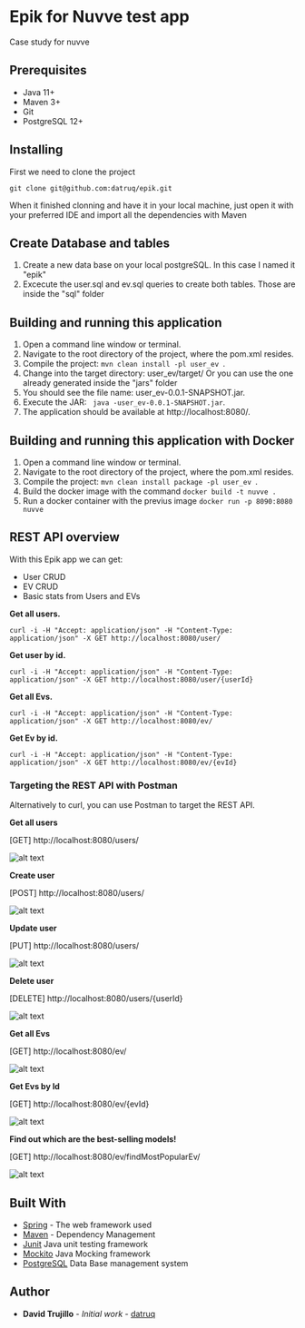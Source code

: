 # Epik for Nuvve test app

Case study for nuvve

## Prerequisites

* Java 11+
* Maven 3+
* Git
* PostgreSQL 12+

## Installing

First we need to clone the project

````git clone git@github.com:datruq/epik.git````

When it finished clonning and have it in your local machine, just open it with your preferred IDE and import all the dependencies with Maven

## Create Database and tables

1. Create a new data base on your local postgreSQL. In this case I named it "epik"
2. Excecute the user.sql and ev.sql queries to create both tables. Those are inside the "sql" folder
  
## Building and running this application

1. Open a command line window or terminal.
2. Navigate to the root directory of the project, where the pom.xml resides.
3. Compile the project: ```mvn clean install -pl user_ev ```.
4. Change into the target directory: user_ev/target/  Or you can use the one already generated inside the "jars" folder
5. You should see the file name: user_ev-0.0.1-SNAPSHOT.jar.
6. Execute the JAR: ``` java -user_ev-0.0.1-SNAPSHOT.jar```.
7. The application should be available at http://localhost:8080/.

## Building and running this application with Docker

1. Open a command line window or terminal.
2. Navigate to the root directory of the project, where the pom.xml resides.
3. Compile the project: ```mvn clean install package -pl user_ev ```.
4. Build the docker image with the command `docker build -t nuvve .`
5. Run a docker container with the previus image `docker run -p 8090:8080 nuvve `

## REST API overview

With this Epik app we can get:
* User CRUD
* EV CRUD
* Basic stats from Users and EVs

**Get all users.**

````curl -i -H "Accept: application/json" -H "Content-Type: application/json" -X GET http://localhost:8080/user/````

**Get user by id.**

````curl -i -H "Accept: application/json" -H "Content-Type: application/json" -X GET http://localhost:8080/user/{userId}````

**Get all Evs.**

````curl -i -H "Accept: application/json" -H "Content-Type: application/json" -X GET http://localhost:8080/ev/````

**Get Ev by id.**

````curl -i -H "Accept: application/json" -H "Content-Type: application/json" -X GET http://localhost:8080/ev/{evId}````


### Targeting the REST API with Postman
Alternatively to curl, you can use Postman to target the REST API.


**Get all users**

[GET] http://localhost:8080/users/

![alt text](https://github.com/datruq/epik/blob/master/img/findAllUsers.png)

**Create user**

[POST] http://localhost:8080/users/

![alt text](https://github.com/datruq/epik/blob/master/img/createUser.jpg)

**Update user**

[PUT] http://localhost:8080/users/

![alt text](https://github.com/datruq/epik/blob/master/img/updateUser.jpg)

**Delete user**

[DELETE] http://localhost:8080/users/{userId}

![alt text](https://github.com/datruq/epik/blob/master/img/deleteUser.jpg)


**Get all Evs**

[GET] http://localhost:8080/ev/

![alt text](https://github.com/datruq/epik/blob/master/img/findAllEvs.png)

**Get Evs by Id**

[GET] http://localhost:8080/ev/{evId}

![alt text](https://github.com/datruq/epik/blob/master/img/getByIdEvs.png)



**Find out which are the best-selling models!**

[GET] http://localhost:8080/ev/findMostPopularEv/

![alt text](https://github.com/datruq/epik/blob/master/img/getMostPopularModels.png)


## Built With

* [Spring](https://spring.io/) - The web framework used
* [Maven](https://maven.apache.org/) - Dependency Management
* [Junit](http://junit.org/junit4/) Java unit testing framework
* [Mockito](https://site.mockito.org/) Java Mocking framework
* [PostgreSQL](https://site.mockito.org/) Data Base management system


## Author

* **David Trujillo** - *Initial work* - [datruq](https://github.com/datruq)

